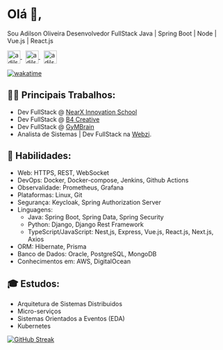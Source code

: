 # Olá 👋, 
Sou Adilson Oliveira Desenvolvedor FullStack Java | Spring Boot | Node | Vue.js | React.js


<p align="left">
    <a href="https://twitter.com/adilsonoj" target="blank">
        <img align="center" src="https://raw.githubusercontent.com/rahuldkjain/github-profile-readme-generator/master/src/images/icons/Social/twitter.svg" alt="adilsonoj" height="30" width="30" />
    </a>&nbsp;   
    <a href="https://www.linkedin.com/in/adilson-oliveira-jr/" target="blank">
        <img align="center" src="https://raw.githubusercontent.com/rahuldkjain/github-profile-readme-generator/master/src/images/icons/Social/linked-in-alt.svg" alt="adilsonoj" height="30" width="30" />
    </a>&nbsp; 
    <a href="https://www.instagram.com/adilsondevbr/" target="blank">
        <img align="center" src="https://raw.githubusercontent.com/rahuldkjain/github-profile-readme-generator/master/src/images/icons/Social/instagram.svg" alt="adilsonoj" height="30" width="30" />
    </a>
</p>


[![wakatime](https://wakatime.com/badge/user/018dfc7e-547f-478e-b22e-4c4be4a74565.svg)](https://wakatime.com/@018dfc7e-547f-478e-b22e-4c4be4a74565)


## 👨‍🏭 Principais Trabalhos:

- Dev FullStack @ [NearX Innovation School](https://nearx.com.br)
- Dev FullStack @ [B4 Creative](http://b4creative.com.br/)
- Dev FullStack @ [GyMBrain](http://www.gymbrain.com.br/)
- Analista de Sistemas | Dev FullStack na [Webzi](https://webzi.com.br/).


## 🎯 Habilidades:

- Web: HTTPS, REST, WebSocket
- DevOps: Docker, Docker-compose, Jenkins, Github Actions
- Observalidade: Prometheus, Grafana
- Plataformas: Linux, Git
- Segurança: Keycloak, Spring Authorization Server
- Linguagens:
  - Java: Spring Boot, Spring Data, Spring Security
  - Python: Django, Django Rest Framework
  - TypeScript/JavaScript: Nest,js, Express, Vue.js, React.js, Next.js, Axios
- ORM: Hibernate, Prisma
- Banco de Dados: Oracle, PostgreSQL, MongoDB
- Conhecimentos em: AWS, DigitalOcean


## 🎓 Estudos:

- Arquitetura de Sistemas Distribuidos
- Micro-serviços
- Sistemas Orientados a Eventos (EDA)
- Kubernetes


[![GitHub
Streak](http://github-readme-streak-stats.herokuapp.com?user=adilsonoj&theme=dark&date_format=M%35j%5B%2C%35Y%5D)](https://git.io/streak-stats)
